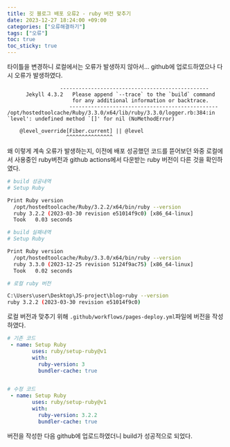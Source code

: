 ```yaml
---
title: 깃 블로그 배포 오류2 - ruby 버전 맞추기
date: 2023-12-27 18:24:00 +09:00
categories: ["오류해결하기"]
tags: ["오류"]
toc: true
toc_sticky: true
---
```


타이틀을 변경하니 로컬에서는 오류가 발생하지 않아서... github에 업로드하였으나 다시 오류가 발생하였다.

```
                 ------------------------------------------------
      Jekyll 4.3.2   Please append `--trace` to the `build` command
                     for any additional information or backtrace.
                    ------------------------------------------------
/opt/hostedtoolcache/Ruby/3.3.0/x64/lib/ruby/3.3.0/logger.rb:384:in `level': undefined method `[]' for nil (NoMethodError)

    @level_override[Fiber.current] || @level
                   ^^^^^^^^^^^^^^^
```

왜 이렇게 계속 오류가 발생하는지, 이전에 배포 성공했던 코드를 뜯어보던 와중 로컬에서 사용중인 ruby버전과 github actions에서 다운받는 ruby 버전이 다른 것을 확인하였다.

```bash
# build 성공내역
# Setup Ruby

Print Ruby version
  /opt/hostedtoolcache/Ruby/3.2.2/x64/bin/ruby --version
  ruby 3.2.2 (2023-03-30 revision e51014f9c0) [x86_64-linux]
  Took   0.03 seconds
```

```bash
# build 실패내역
# Setup Ruby

Print Ruby version
  /opt/hostedtoolcache/Ruby/3.3.0/x64/bin/ruby --version
  ruby 3.3.0 (2023-12-25 revision 5124f9ac75) [x86_64-linux]
  Took   0.02 seconds
```

```bash
# 로컬 ruby 버전

C:\Users\user\Desktop\JS-project\blog>ruby --version
ruby 3.2.2 (2023-03-30 revision e51014f9c0)
```

로컬 버전과 맞추기 위해 `.github/workflows/pages-deploy.yml`파일에 버전을 작성하였다.

```yml
# 기존 코드
 - name: Setup Ruby
        uses: ruby/setup-ruby@v1
        with:
          ruby-version: 3
          bundler-cache: true


# 수정 코드
 - name: Setup Ruby
        uses: ruby/setup-ruby@v1
        with:
          ruby-version: 3.2.2
          bundler-cache: true
```

버전을 작성한 다음 github에 업로드하였더니 build가 성공적으로 되었다.
